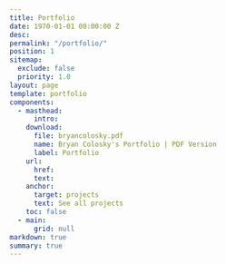 ```yaml
---
title: Portfolio
date: 1970-01-01 00:00:00 Z
desc:
permalink: "/portfolio/"
position: 1
sitemap:
  exclude: false
  priority: 1.0
layout: page
template: portfolio
components:
  - masthead:
      intro:
    download:
      file: bryancolosky.pdf
      name: Bryan Colosky's Portfolio | PDF Version
      label: Portfolio
    url:
      href:
      text:
    anchor:
      target: projects
      text: See all projects
    toc: false
  - main:
      grid: null
markdown: true
summary: true
---
```

